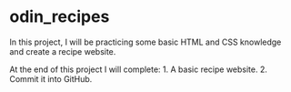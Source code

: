 # odin_recipes

In this project, I will be practicing some basic HTML and CSS knowledge and create a recipe website.

At the end of this project I will complete:
    1. A basic recipe website.
    2. Commit it into GitHub.